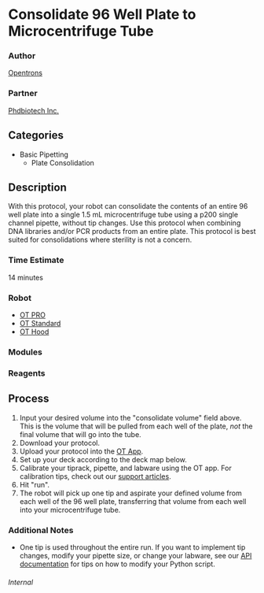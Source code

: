 # Consolidate 96 Well Plate to Microcentrifuge Tube

### Author
[Opentrons](https://opentrons.com/)

### Partner
[Phdbiotech Inc.](http://www.phdbiotech.com/)

## Categories
* Basic Pipetting
	* Plate Consolidation

## Description
With this protocol, your robot can consolidate the contents of an entire 96 well plate into a single 1.5 mL microcentrifuge tube using a p200 single channel pipette, without tip changes. Use this protocol when combining DNA libraries and/or PCR products from an entire plate. This protocol is best suited for consolidations where sterility is not a concern.

### Time Estimate
14 minutes

### Robot
* [OT PRO](https://opentrons.com/ot-one-pro)
* [OT Standard](https://opentrons.com/ot-one-standard)  
* [OT Hood](https://opentrons.com/ot-one-hood) 

### Modules


### Reagents


## Process
1. Input your desired volume into the "consolidate volume" field above. This is the volume that will be pulled from each well of the plate, *not* the final volume that will go into the tube.
2. Download your protocol.
3. Upload your protocol into the [OT App](http://opentrons.com/ot-app).
4. Set up your deck according to the deck map below.
5. Calibrate your tiprack, pipette, and labware using the OT app. For calibration tips, check out our [support articles](https://support.opentrons.com/getting-started/software-setup/calibrating-the-pipettes).
6. Hit "run".
7. The robot will pick up one tip and aspirate your defined volume from each well of the 96 well plate, transferring that volume from each well into your microcentrifuge tube.

### Additional Notes
* One tip is used throughout the entire run. If you want to implement tip changes, modify your pipette size, or change your labware, see our [API documentation](https://docs.opentrons.com) for tips on how to modify your Python script.



###### Internal
